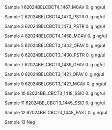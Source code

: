 Sample 1
62024BELCBCT4_1467_MCAV
	0. g
	ng/ul

Sample 2
62024BELCBCT4_1470_PSTR
	0. g
	ng/ul

Sample 3
62024BELCBCT4_1473_PSTR
	0. g
	ng/ul

Sample 4
62024BELCBCT4_1458_MCAV
	0. g
	ng/ul

Sample 5
62024BELCBCT3_1442_OFAV
	0. g
	ng/ul

Sample 6
62024BELCBCT3_1430_PSTR
	0. g
	ng/ul

Sample 7
62024BELCBCT3_1439_OFAV 
	0. g
	ng/ul

Sample 8
62024BELCBCT3_1421_OFAV
	0. g
	ng/ul

Sample 9
62024BELCBCT3_1427_MCAV
	0. g
	ng/ul

Sample 10
62024BELCBCT3_1418_SSID
	0. g
	ng/ul

Sample 11
62024BELCBCT3_1445_SSID
	0. g
	ng/ul

Sample 12
62024BELCBCT3_1448_PAST
	0. g
	ng/ul

Sample 13
Neg 